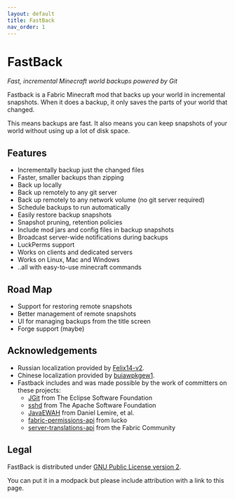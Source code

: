 ```yaml
---
layout: default
title: FastBack
nav_order: 1
---
```


# FastBack
*Fast, incremental Minecraft world backups powered by Git*

Fastback is a Fabric Minecraft mod that backs up your world in incremental snapshots.  When it does a backup,
it only saves the parts of your world that changed.  

This means backups are fast.  It also means you can keep snapshots of your world without using up a lot
of disk space.

## Features

* Incrementally backup just the changed files
* Faster, smaller backups than zipping
* Back up locally
* Back up remotely to any git server
* Back up remotely to any network volume (no git server required)
* Schedule backups to run automatically
* Easily restore backup snapshots
* Snapshot pruning, retention policies
* Include mod jars and config files in backup snapshots
* Broadcast server-wide notifications during backups 
* LuckPerms support
* Works on clients and dedicated servers
* Works on Linux, Mac and Windows 
* ..all with easy-to-use minecraft commands


## Road Map
* Support for restoring remote snapshots
* Better management of remote snapshots
* UI for managing backups from the title screen
* Forge support (maybe)

## Acknowledgements

* Russian localization provided by [Felix14-v2](https://github.com/Felix14-v2).
* Chinese localization provided by [buiawpkgew1](https://github.com/buiawpkgew1).
* Fastback includes and was made possible by the work of committers on these projects:
  * [JGit](https://www.eclipse.org/jgit/) from The Eclipse Software Foundation
  * [sshd](https://mina.apache.org/sshd-project/) from The Apache Software Foundation
  * [JavaEWAH](https://github.com/lemire/javaewah) from Daniel Lemire, et al.
  * [fabric-permissions-api](https://github.com/lucko/fabric-permissions-api) from lucko
  * [server-translations-api](https://github.com/NucleoidMC/Server-Translations) from the Fabric Community

## Legal
 
FastBack is distributed under [GNU Public License version 2](https://github.com/pcal43/fastback/blob/main/LICENSE). 

You can put it in a modpack but please include attribution with a link to this page.
